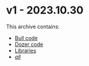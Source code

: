 # v1 - 2023.10.30

This archive contains:
* [Bull code](./Bull.zip)
* [Dozer code](./Dozer.zip)
* [Libraries](./libraries.zip)
* [*all*](./all.zip)

